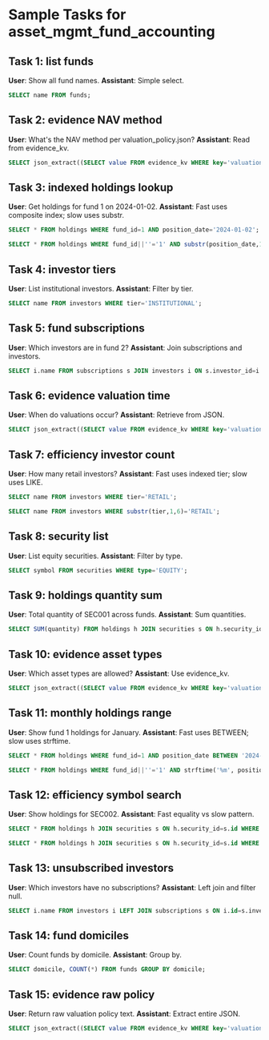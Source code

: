 # Sample Tasks for asset_mgmt_fund_accounting

## Task 1: list funds
**User**: Show all fund names.
**Assistant**: Simple select.
```sql
SELECT name FROM funds;
```

## Task 2: evidence NAV method
**User**: What's the NAV method per valuation_policy.json?
**Assistant**: Read from evidence_kv.
```sql
SELECT json_extract((SELECT value FROM evidence_kv WHERE key='valuation_policy'), '$.nav_method');
```

## Task 3: indexed holdings lookup
**User**: Get holdings for fund 1 on 2024-01-02.
**Assistant**: Fast uses composite index; slow uses substr.
```sql fast
SELECT * FROM holdings WHERE fund_id=1 AND position_date='2024-01-02';
```
```sql slow
SELECT * FROM holdings WHERE fund_id||''='1' AND substr(position_date,1,10)='2024-01-02';
```

## Task 4: investor tiers
**User**: List institutional investors.
**Assistant**: Filter by tier.
```sql
SELECT name FROM investors WHERE tier='INSTITUTIONAL';
```

## Task 5: fund subscriptions
**User**: Which investors are in fund 2?
**Assistant**: Join subscriptions and investors.
```sql
SELECT i.name FROM subscriptions s JOIN investors i ON s.investor_id=i.id WHERE s.fund_id=2;
```

## Task 6: evidence valuation time
**User**: When do valuations occur?
**Assistant**: Retrieve from JSON.
```sql
SELECT json_extract((SELECT value FROM evidence_kv WHERE key='valuation_policy'), '$.valuation_time');
```

## Task 7: efficiency investor count
**User**: How many retail investors?
**Assistant**: Fast uses indexed tier; slow uses LIKE.
```sql fast
SELECT name FROM investors WHERE tier='RETAIL';
```
```sql slow
SELECT name FROM investors WHERE substr(tier,1,6)='RETAIL';
```

## Task 8: security list
**User**: List equity securities.
**Assistant**: Filter by type.
```sql
SELECT symbol FROM securities WHERE type='EQUITY';
```

## Task 9: holdings quantity sum
**User**: Total quantity of SEC001 across funds.
**Assistant**: Sum quantities.
```sql
SELECT SUM(quantity) FROM holdings h JOIN securities s ON h.security_id=s.id WHERE s.symbol='SEC001';
```

## Task 10: evidence asset types
**User**: Which asset types are allowed?
**Assistant**: Use evidence_kv.
```sql
SELECT json_extract((SELECT value FROM evidence_kv WHERE key='valuation_policy'), '$.allowed_asset_types');
```

## Task 11: monthly holdings range
**User**: Show fund 1 holdings for January.
**Assistant**: Fast uses BETWEEN; slow uses strftime.
```sql fast
SELECT * FROM holdings WHERE fund_id=1 AND position_date BETWEEN '2024-01-01' AND '2024-01-31';
```
```sql slow
SELECT * FROM holdings WHERE fund_id||''='1' AND strftime('%m', position_date)='01';
```

## Task 12: efficiency symbol search
**User**: Show holdings for SEC002.
**Assistant**: Fast equality vs slow pattern.
```sql fast
SELECT * FROM holdings h JOIN securities s ON h.security_id=s.id WHERE s.symbol='SEC002';
```
```sql slow
SELECT * FROM holdings h JOIN securities s ON h.security_id=s.id WHERE substr(s.symbol,1,6)='SEC002';
```

## Task 13: unsubscribed investors
**User**: Which investors have no subscriptions?
**Assistant**: Left join and filter null.
```sql
SELECT i.name FROM investors i LEFT JOIN subscriptions s ON i.id=s.investor_id GROUP BY i.id HAVING COUNT(s.id)=0;
```

## Task 14: fund domiciles
**User**: Count funds by domicile.
**Assistant**: Group by.
```sql
SELECT domicile, COUNT(*) FROM funds GROUP BY domicile;
```

## Task 15: evidence raw policy
**User**: Return raw valuation policy text.
**Assistant**: Extract entire JSON.
```sql
SELECT json_extract((SELECT value FROM evidence_kv WHERE key='valuation_policy'), '$');
```
